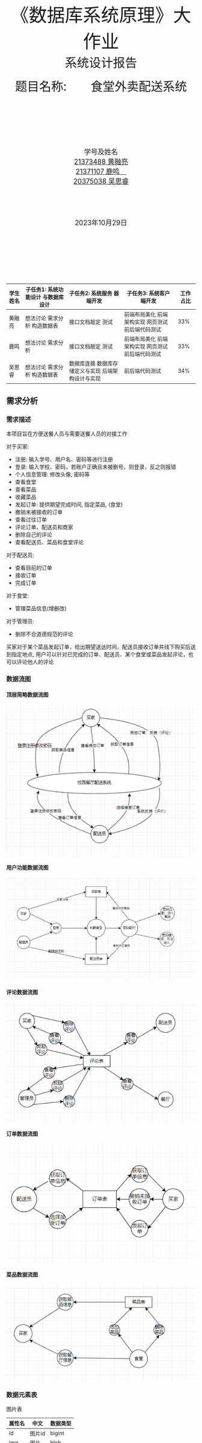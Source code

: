 <div align=center STYLE="page-break-after: always;">
    <br/><br/><br/><br/><br/><br/><br/>
    <font size=9 face="黑体">《数据库系统原理》大作业</font><br>
    <font size=6 face = "黑体">系统设计报告</font><br><br>
    <font size=6>题目名称:  食堂外卖配送系统</font>
    <br/><br/><br/>
    <font size=6 face="楷体">
    </font>
    <br><br><br><br><br>
    <font size = 4>
        学号及姓名<br/>
        <u>21373488 黄融亮</u><br/>
        <u>21371107 鹿鸣  </u><br/>
        <u>20375038 吴思睿</u><br/>
        <br><br><br><br>
        2023年10月29日
    </font>
</div>

<div STYLE="page-break-after: always;">

<br>
<br>
<br>
<br>
<br>
<br>
<br>
<br>

| 学生姓名 | 子任务1: 系统功能设计 与数据库设计 | 子任务2: 系统服务 器端开发                         | 子任务3: 系统客户 端开发                          | 工作占比 |
| -------- | ---------------------------------- | -------------------------------------------------- | ------------------------------------------------- | -------- |
| 黄融亮   | 想法讨论 需求分析 构造数据表      | 接口文档敲定 测试                                  | 前端布局美化 前端架构实现 网页测试 前后端代码测试 | 33%      |
| 鹿鸣     | 想法讨论 需求分析                  | 接口文档敲定 测试                                  | 前端布局美化 前端架构实现 网页测试 前后端代码测试 | 33%      |
| 吴思睿   | 想法讨论 需求分析 构造数据表       | 数据库连接 数据库存储定义与实现 后端架构设计与实现 | 前后端代码测试                                    | 34%      |

</div>

## 需求分析

### 需求描述

本项目旨在方便送餐人员与需要送餐人员的对接工作

对于买家:

- 注册: 输入学号、用户名、密码等进行注册
- 登录: 输入学校、密码，若账户正确且未被删号，则登录，反之则报错
- 个人信息管理: 修改头像, 密码等
- 查看食堂
- 查看菜品
- 收藏菜品
- 发起订单: 提供期望完成时间, 指定菜品, (食堂)
- 撤销未被接收的订单
- 查看过往订单
- 评论订单、配送员和商家
- 删除自己的评论
- 查看配送员、菜品和食堂评论

对于配送员:

- 查看目前的订单
- 接收订单
- 完成订单

对于食堂:

- 管理菜品信息(增删改)

对于管理员:

- 删除不合道德规范的评论

买家对于某个菜品发起订单，给出期望送达时间，配送员接收订单并线下购买后送到指定地点, 用户可以针对已完成的订单、配送员、某个食堂或菜品发起评论，也可以评论他人的评论

### 数据流图

#### 顶层简略数据流图

![1698564634252](image/系统设计/1698564634252.png)

#### 用户功能数据流图

![1698564647476](image/系统设计/1698564647476.png)

#### 评论数据流图

![1698564758221](image/系统设计/1698564758221.png)

#### 订单数据流图

![1698564775132](image/系统设计/1698564775132.png)

#### 菜品数据流图

![1698564817891](image/系统设计/1698564817891.png)

### 数据元素表

图片表

| 属性名 | 中文   | 数据类型 |
| ------ | ------ | -------- |
| id     | 图片id | bigint   |
| img    | 图片   | blob     |

用户表

| 属性名         | 中文         | 数据类型 |
| -------------- | ------------ | -------- |
| id             | 用户id       | bigint   |
| account_number | 账号(工学号) | int      |
| password       | 密码         | varchar  |
| tele           | 电话号码     | bigint   |
| img_id         | 头像图片id   | bigint   |
| nick_name      | 昵称         | varchar  |

食堂表

| 属性名         | 中文         | 数据类型 |
| -------------- | ------------ | -------- |
| id             | 食堂id       | bigint   |
| name           | 食堂名       | varchar  |
| account_number | 账号(工学号) | int      |
| password       | 密码         | varchar  |
| tele           | 电话号码     | bigint   |
| description    | 描述         | varchar  |
| locate         | 地址         | varchar  |

配送员表

| 属性名         | 中文         | 数据类型 |
| -------------- | ------------ | -------- |
| id             | 配送员id     | bigint   |
| account_number | 账号(工学号) | int      |
| password       | 密码         | varchar  |
| tele           | 电话号码     | bigint   |
| img_id         | 头像图片id   | int      |
| real_name      | 实名         | int      |

菜品表

| 属性名      | 中文       | 数据类型 |
| ----------- | ---------- | -------- |
| id          | 菜品id     | bigint   |
| name        | 菜名       | varchar  |
| price       | 价格       | int      |
| description | 描述       | text     |
| tag         | 标签       | varchar  |
| canteen_id  | 所属食堂id | bigint   |

订单表

| 属性名               | 中文             | 数据类型 |
| -------------------- | ---------------- | -------- |
| id                   | 订单id           | bigint   |
| user_id              | 发起订单的用户id | bigint   |
| create_time          | 创建时间         | date     |
| expected_finish_time | 期望完成时间     | date     |
| status               | 订单状态         | int      |
| staff_id             | 配送员id         | bigint   |
| destination          | 目的地           | varchar  |

评论表

| 属性名      | 中文         | 数据类型 |
| ----------- | ------------ | -------- |
| id          | 评论id       | bigint   |
| content     | 评论内容     | text     |
| create_time | 创建时间     | date     |
| user_id     | 评论发布者id | bigint   |

评论-配送员表

| 属性名     | 中文     | 数据类型 |
| ---------- | -------- | -------- |
| comment_id | 评论id   | bigint   |
| staff_id   | 配送员id | bigint   |

评论-订单表

| 属性名     | 中文   | 数据类型 |
| ---------- | ------ | -------- |
| comment_id | 评论id | bigint   |
| order_id   | 订单id | bigint   |

评论-菜品表

| 属性名     | 中文   | 数据类型 |
| ---------- | ------ | -------- |
| comment_id | 评论id | bigint   |
| dish_id    | 菜品id | bigint   |

评论-食堂表

| 属性名     | 中文   | 数据类型 |
| ---------- | ------ | -------- |
| comment_id | 评论id | bigint   |
| canteen_id | 食堂id | bigint   |

用户-菜品收藏表

| 属性名  | 中文   | 数据类型 |
| ------- | ------ | -------- |
| user_id | 用户id | bigint   |
| dish_id | 菜品id | bigint   |
| note    | 备注   | varchar  |

一级评论-二级评论表

| 属性名      | 中文       | 数据类型 |
| ----------- | ---------- | -------- |
| comment1_id | 一级评论id | bigint   |
| comment2_id | 二级评论id | bigint   |

订单-菜品表

| 属性名   | 中文   | 数据类型 |
| -------- | ------ | -------- |
| order_id | 订单id | bigint   |
| dish_id  | 菜品id | bigint   |

## 数据库概念模式设计

### 系统初步E-R图

![1698565936981](image/系统设计/1698565936981.png)

### 系统基本E-R图

分析初步E-R图, 我们发现菜品和食堂应该是 1 对多的关系, 每个食堂的同名菜品也应该拥有自己的价格, 描述... 将其修改为 1 对多关系后得到如下E-R图

![1698565808905](image/系统设计/1698565808905.png)

## 数据库逻辑模式设计

### 数据库关系模式

- 图片表(`<u>`id `</u>`, img)
- 用户(`<u>`id `</u>`, account_number, password, tele, img_id, nick_name)
- 食堂(`<u>`id `</u>`, name, account_number, password, tele, description, locate)
- 配送员(`<u>`id `</u>`, account_number, password, tele, img_id, real_name, age)
- 菜品(`<u>`id `</u>`, name, price, description, tag, canteen_id)
- 订单(`<u>`id `</u>`, user_id, create_time, expected_finish_time, status, staff_id, destination)
- 评论(`<u>`id `</u>`, content, create_time, user_id)
- 评论-配送员(`<u>`comment_id `</u>`, `<u>`staff_id `</u>`)
- 评论-订单(`<u>`comment_id `</u>`, `<u>`order_id `</u>`)
- 评论-菜品(`<u>`comment_id `</u>`, `<u>`dish_id `</u>`)
- 评论-食堂(`<u>`comment_id `</u>`, `<u>`canteen_id `</u>`)
- 用户-菜品收藏表(`<u>`user_id `</u>`, `<u>`dish_id `</u>`, note)
- 一级评论-二级评论(`<u>`comment1_id `</u>`, `<u>`comment2_id `</u>`)
- 订单-菜品(`<u>`order_id `</u>`, `<u>`dish_id `</u>`)

### 规范判定

- 订单表(id, user_id, create_time, expected_finish_time, status, staff_id, destination)
  唯一候选码id, 其它属性完全依赖于id, 属于BCNF
- 评论表(id, content, create_time, user_id)
  唯一候选码id, 其它属性完全依赖于id, 属于BCNF
- 评论-配送员表(comment_id, staff_id)
  全码, 属于BNCF
- 评论-订单表(comment_id, order_id)
  全码, 属于BNCF
- 评论-菜品表(comment_id, dish_id)
  全码, 属于BNCF
- 评论-食堂表(comment_id, canteen_id)
  全码, 属于BNCF
- 用户-菜品收藏表(user_id, dish_id, note)
  唯一候选码(user_id, dish_id), note完全依赖于该码, 属于BCNF
- 一级评论-二级评论表(comment1_id, comment2_id)
  全码, 属于BNCF
- 订单-菜品表(order_id, dish_id)
  全码, 属于BCNF

### 数据库设计优化

#### 索引优化

对于所有的表，我们都建⽴了主码的索引，因为⼤多数查询是基于主码进⾏的。

#### 使⽤外键

使⽤外键来保证数据的关联性并提⾼访问速度，同时在使⽤过程中保证数据的参照完整性。在本项⽬的后端数据库中，各表具有完备的外键联系，通过遵循这种外键关系进⾏实际数据库的建⽴，将从逻辑的⻆度保证数据库的设计功能能够完全正确执⾏到位。

#### 优化查询语句

可以优化的地⽅有如下⼏点:

- 在⼤多数情况下，联表查询⽐嵌套查询更有效，因此能使⽤联表查询的地⽅尽可能使⽤联表查询⽐较⾼效
- 尽可能不将查询语句放在循环内也是⼀种优化的⽅法
- 避免在查询中使⽤复杂的函数以及 LIKE 关键词也是⼀种优化⽅法
  通过使⽤较好的 ORM 框架可以解决以上问题
